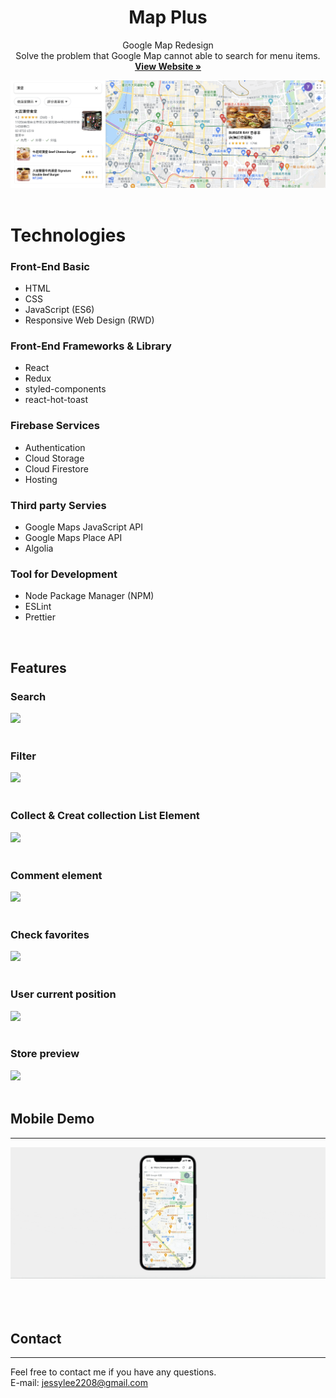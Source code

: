 <p align="center">
    <h1 align="center">Map Plus</h1>
  <p align="center">
  Google Map Redesign </br>
   Solve the problem that Google Map cannot able to search for menu items.
    <br />
    <a href="https://map-780c3.web.app/"><strong>View Website »</strong></a>
    <br />
  </p>

<kbd>
    <img src="./public/readme/mapplus.png" >

</kbd>

</br>
</br>

# Technologies

### Front-End Basic

- HTML
- CSS
- JavaScript (ES6)
- Responsive Web Design (RWD)

### Front-End Frameworks & Library

- React
- Redux
- styled-components
- react-hot-toast

### Firebase Services

- Authentication
- Cloud Storage
- Cloud Firestore
- Hosting

### Third party Servies

- Google Maps JavaScript API
- Google Maps Place API
- Algolia

### Tool for Development

- Node Package Manager (NPM)
- ESLint
- Prettier

</br>

## Features

### Search

<kbd>
<img src="./public/readme/search.gif" >
</kbd>

</br>
</br>

### Filter

<kbd>
<img src="./public/readme/filter.gif" >
</kbd>

</br>
</br>

### Collect & Creat collection List Element

<kbd>
<img src="./public/readme/creatList.gif" >
</kbd>

</br>
</br>

### Comment element

<kbd>
<img src="./public/readme/comment.gif" >
</kbd>

</br>
</br>

### Check favorites

<kbd>
<img src="./public/readme/favorites.gif" >
</kbd>

</br>
</br>

### User current position

<kbd>
<img src="./public/readme/currentPosition.gif" >
</kbd>

</br>
</br>

### Store preview

<kbd>
<img src="./public/readme/storePreview.gif" >
</kbd>

</br>
</br>

## Mobile Demo

---

<kbd>
    <img src="./public/readme/phone.gif" >
</kbd>

</br>
</br>
</br>
</br>

## Contact

---

Feel free to contact me if you have any questions.<br>
E-mail: jessylee2208@gmail.com
